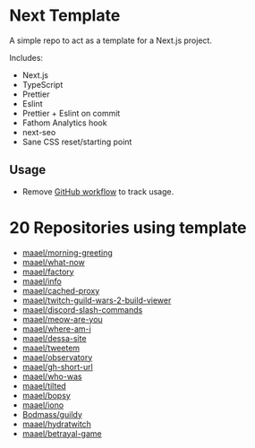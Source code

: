 # Next Template

A simple repo to act as a template for a Next.js project.

Includes:

- Next.js
- TypeScript
- Prettier
- Eslint
- Prettier + Eslint on commit
- Fathom Analytics hook
- next-seo
- Sane CSS reset/starting point

## Usage

- Remove [GitHub workflow](./github/workflows/usage.yml) to track usage.

<!-- TEMPLATE_LIST_START -->
# 20 Repositories using template

* [maael/morning-greeting](https://github.com/maael/morning-greeting)
* [maael/what-now](https://github.com/maael/what-now)
* [maael/factory](https://github.com/maael/factory)
* [maael/info](https://github.com/maael/info)
* [maael/cached-proxy](https://github.com/maael/cached-proxy)
* [maael/twitch-guild-wars-2-build-viewer](https://github.com/maael/twitch-guild-wars-2-build-viewer)
* [maael/discord-slash-commands](https://github.com/maael/discord-slash-commands)
* [maael/meow-are-you](https://github.com/maael/meow-are-you)
* [maael/where-am-i](https://github.com/maael/where-am-i)
* [maael/dessa-site](https://github.com/maael/dessa-site)
* [maael/tweetem](https://github.com/maael/tweetem)
* [maael/observatory](https://github.com/maael/observatory)
* [maael/gh-short-url](https://github.com/maael/gh-short-url)
* [maael/who-was](https://github.com/maael/who-was)
* [maael/tilted](https://github.com/maael/tilted)
* [maael/bopsy](https://github.com/maael/bopsy)
* [maael/iono](https://github.com/maael/iono)
* [Bodmass/guildy](https://github.com/Bodmass/guildy)
* [maael/hydratwitch](https://github.com/maael/hydratwitch)
* [maael/betrayal-game](https://github.com/maael/betrayal-game)
<!-- TEMPLATE_LIST_END -->
